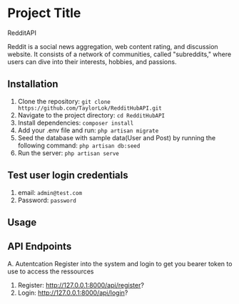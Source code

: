 # Project Title

RedditAPI

Reddit is a social news aggregation, web content rating, and discussion website. It consists of a network of communities, called "subreddits," where users can dive into their interests, hobbies, and passions.

## Installation

1. Clone the repository: `git clone https://github.com/TaylorLok/RedditHubAPI.git`
2. Navigate to the project directory: `cd RedditHubAPI`
3. Install dependencies: `composer install`
4. Add your .env file and run: `php artisan migrate`
5. Seed the database with sample data(User and Post) by running the following command: `php artisan db:seed`
6. Run the server: `php artisan serve`


## Test user login credentials
1. email: `admin@test.com`
2. Password: `password`

## Usage

## API Endpoints

A. Autentcation
Register into the system and login to get you bearer token to use to access the ressources

1. Register: http://127.0.0.1:8000/api/register?
2. Login: http://127.0.0.1:8000/api/login?





